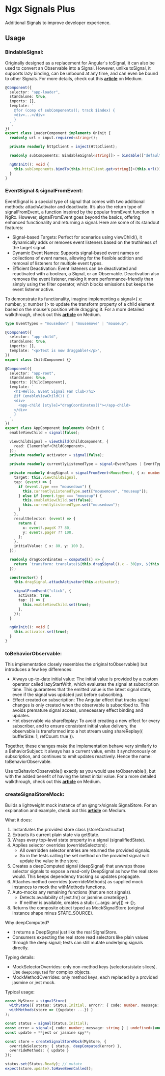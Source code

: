 # Ngx Signals Plus

Additional Signals to improve developer experience.

## Usage

### BindableSignal:

Originally designed as a replacement for Angular's toSignal, it can also be used to convert an Observable into a Signal. However, unlike toSignal, it supports lazy binding, can be unbound at any time, and can even be bound to other Signals. For more details, check out this **[article](https://medium.com/p/3aab51fb0cca)** on Medium.

```ts
@Component({
  selector: "app-loader",
  standalone: true,
  imports: [],
  template: `
    @for (comp of subComponents(); track $index) {
    <div>...</div>
    }
  `,
})
export class LoaderComponent implements OnInit {
  readonly url = input.required<string>();

  private readonly httpClient = inject(HttpClient);

  readonly subComponents: BindableSignal<string[]> = bindable(["default sub component"]);

  ngOnInit(): void {
    this.subComponents.bindTo(this.httpClient.get<string[]>(this.url()));
  }
}
```

### EventSignal & signalFromEvent:

EventSignal is a special type of signal that comes with two additional methods: attachActivator and deactivate. It’s also the return type of signalFromEvent, a function inspired by the popular fromEvent function in NgRx. However, signalFromEvent goes beyond the basics, offering enhanced functionality and returning a signal. Here are some of its standout features:

- Signal-based Targets: Perfect for scenarios using viewChild(), it dynamically adds or removes event listeners based on the truthiness of the target signal.
- Dynamic Event Names: Supports signal-based event names or collections of event names, allowing for the flexible addition and removal of listeners for multiple event types.
- Efficient Deactivation: Event listeners can be deactivated and reactivated with a boolean, a Signal<boolean>, or an Observable<boolean>. Deactivation also removes the event listener, making it more performance-friendly than simply using the filter operator, which blocks emissions but keeps the event listener active.

To demonstrate its functionality, imagine implementing a signal<{ x: number, y: number }> to update the transform property of a child element based on the mouse's position while dragging it. For a more detailed walkthrough, check out this **[article](https://medium.com/p/8138c57353d6)** on Medium.

```ts
type EventTypes = "mousedown" | "mousemove" | "mouseup";

@Component({
  selector: "app-child",
  standalone: true,
  imports: [],
  template: "<p>Text is now draggable!</p>",
})
export class ChildComponent {}

@Component({
  selector: "app-root",
  standalone: true,
  imports: [ChildComponent],
  template: `
    <h1>Hello, Event Signal Fan Club</h1>
    @if (enableViewChild()) {
    <div>
      <app-child [style]="dragCoordinates()"></app-child>
    </div>
    }
  `,
})
export class AppComponent implements OnInit {
  enableViewChild = signal(false);

  viewChildSignal = viewChild(ChildComponent, {
    read: ElementRef<ChildComponent>,
  });
  private readonly activator = signal(false);

  private readonly currentlyListenedType = signal<EventTypes | EventTypes[]>("mousedown");

  private readonly dragSignal = signalFromEvent<MouseEvent, { x: number; y: number }>(this.currentlyListenedType, {
    target: this.viewChildSignal,
    tap: (event) => {
      if (event.type === "mousedown") {
        this.currentlyListenedType.set(["mousemove", "mouseup"]);
      } else if (event.type === "mouseup") {
        this.enableViewChild.set(false);
        this.currentlyListenedType.set("mousedown");
      }
    },
    resultSelector: (event) => {
      return {
        x: event?.pageX ?? 80,
        y: event?.pageY ?? 100,
      };
    },
    initialValue: { x: 80, y: 100 },
  });

  readonly dragCoordinates = computed(() => {
    return `transform: translate(${this.dragSignal().x - 30}px, ${this.dragSignal().y - 30}px)`;
  });

  constructor() {
    this.dragSignal.attachActivator(this.activator);

    signalFromEvent("click", {
      activate: true,
      tap: () => {
        this.enableViewChild.set(true);
      },
    });
  }

  ngOnInit(): void {
    this.activator.set(true);
  }
}
```

### toBehaviorObservable:

This implementation closely resembles the original toObservable() but introduces a few key differences:

- Always up-to-date initial value: The initial value is provided by a custom operator called lazyStartWith, which evaluates the signal at subscription time. This guarantees that the emitted value is the latest signal state, even if the signal was updated just before subscribing.
- Effect created on subscription: The Angular effect that tracks signal changes is only created when the observable is subscribed to. This avoids premature signal access, unnecessary effect binding and updates.
- Hot observable via shareReplay: To avoid creating a new effect for every subscriber, and to ensure consistent initial value delivery, the observable is transformed into a hot stream using shareReplay({ bufferSize: 1, refCount: true }).

Together, these changes make the implementation behave very similarly to a BehaviorSubject: it always has a current value, emits it synchronously on subscription, and continues to emit updates reactively. Hence the name: toBehaviorObservable.

Use toBehaviorObservable() exactly as you would use toObservable(), but with the added benefit of having the latest initial value.
For a more detailed walkthrough, check out this **[article](https://medium.com/p/d6b2b1fa70a8)** on Medium.

### createSignalStoreMock:

Builds a lightweight mock instance of an @ngrx/signals SignalStore. For an explanation and example, check out this **[article](https://medium.com/p/ead7dbe84694)** on Medium.

What it does:

1.  Instantiates the provided store class (storeConstructor).
2.  Extracts its current plain state via getState.
3.  Wraps every top-level state property in a signal (signalifiedState).
4.  Applies selector overrides (overrideSelectors):
    - All overridden selector entries are returned the provided signals.
    - So in the tests calling the set method on the provided signal will update the value in the store.
5.  Creates a deepComputed signal (deepSignal) that unwraps those selector signals to
    expose a read-only DeepSignal as how the real store would.
    This keeps dependency tracking so updates propagate.
6.  Attaches method overrides (overrideMethods) as supplied mock instances to mock the withMethods functions.
7.  Auto-mocks any remaining functions (that are not signals).
    - Detects availability of jest.fn() or jasmine.createSpy().
    - If neither is available, creates a stub: (...args: any[]) => {};.
8.  Returns the composite object typed as MockSignalStore<T> (original instance shape minus STATE_SOURCE).

Why deepComputed?

- It returns a DeepSignal just like the real SignalStore.
- Consumers expecting the real store read selectors like plain values through
  the deep signal; tests can still mutate underlying signals directly.

Typing details:

- MockSelectorOverrides<T>: only non-method keys (selectors/state slices). Use `deepComputed` for complex objects.
- MockMethodOverrides<T>: only method keys, each replaced by a provided jasmine or jest mock.

Typical usage:

```ts
const MyStore = signalStore(
  withState({ status: Status.Initial, error?: { code: number, message: string } }),
  withMethods(store => ({update: ...}) )
);

const status = signal(Status.Initial);
const error = signal<{ code: number; message: string } | undefined>(undefined);
const update = **jest or jasmine spy**;

const store = createSignalStoreMock(MyStore, {
  overrideSelectors: { status, deepComputed(error) },
  overrideMethods: { update }
});

status.set(Status.Ready); // mutate
expect(store.update).toHaveBeenCalled();
```
